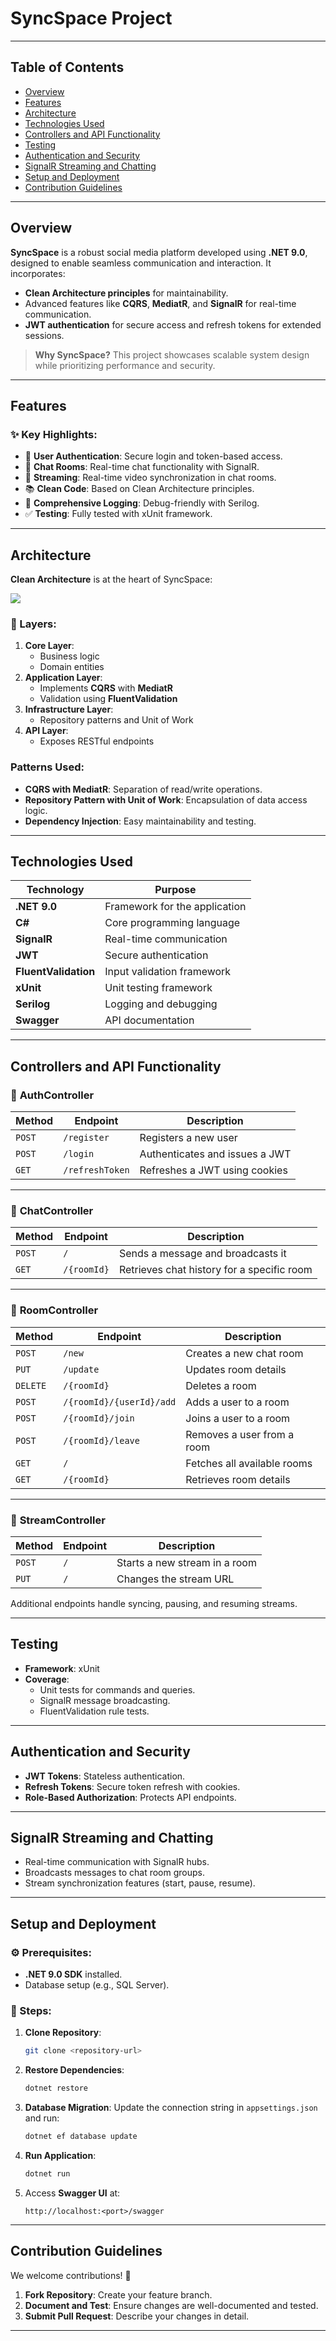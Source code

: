 # SyncSpace Project

---

## **Table of Contents**

- [Overview](#overview)
- [Features](#features)
- [Architecture](#architecture)
- [Technologies Used](#technologies-used)
- [Controllers and API Functionality](#controllers-and-api-functionality)
- [Testing](#testing)
- [Authentication and Security](#authentication-and-security)
- [SignalR Streaming and Chatting](#signalr-streaming-and-chatting)
- [Setup and Deployment](#setup-and-deployment)
- [Contribution Guidelines](#contribution-guidelines)

---

## **Overview**

**SyncSpace** is a robust social media platform developed using **.NET 9.0**, designed to enable seamless communication and interaction. It incorporates:

- **Clean Architecture principles** for maintainability.
- Advanced features like **CQRS**, **MediatR**, and **SignalR** for real-time communication.
- **JWT authentication** for secure access and refresh tokens for extended sessions.

> **Why SyncSpace?**
> This project showcases scalable system design while prioritizing performance and security.

---

## **Features**

### ✨ Key Highlights:

- 🔐 **User Authentication**: Secure login and token-based access.
- 💬 **Chat Rooms**: Real-time chat functionality with SignalR.
- 🎥 **Streaming**: Real-time video synchronization in chat rooms.
- 📚 **Clean Code**: Based on Clean Architecture principles.
- 🔧 **Comprehensive Logging**: Debug-friendly with Serilog.
- ✅ **Testing**: Fully tested with xUnit framework.

---

## **Architecture**

**Clean Architecture** is at the heart of SyncSpace:

![](https://via.placeholder.com/800x400?text=Clean+Architecture+Diagram)

### 🔧 Layers:

1. **Core Layer**:
   - Business logic
   - Domain entities
2. **Application Layer**:
   - Implements **CQRS** with **MediatR**
   - Validation using **FluentValidation**
3. **Infrastructure Layer**:
   - Repository patterns and Unit of Work
4. **API Layer**:
   - Exposes RESTful endpoints

### Patterns Used:

- **CQRS with MediatR**: Separation of read/write operations.
- **Repository Pattern with Unit of Work**: Encapsulation of data access logic.
- **Dependency Injection**: Easy maintainability and testing.

---

## **Technologies Used**

| Technology           | Purpose                       |
| -------------------- | ----------------------------- |
| **.NET 9.0**         | Framework for the application |
| **C#**               | Core programming language     |
| **SignalR**          | Real-time communication       |
| **JWT**              | Secure authentication         |
| **FluentValidation** | Input validation framework    |
| **xUnit**            | Unit testing framework        |
| **Serilog**          | Logging and debugging         |
| **Swagger**          | API documentation             |

---

## **Controllers and API Functionality**

### 🔑 **AuthController**

| Method | Endpoint        | Description                    |
| ------ | --------------- | ------------------------------ |
| `POST` | `/register`     | Registers a new user           |
| `POST` | `/login`        | Authenticates and issues a JWT |
| `GET`  | `/refreshToken` | Refreshes a JWT using cookies  |

---

### 🔧 **ChatController**

| Method | Endpoint    | Description                                |
| ------ | ----------- | ------------------------------------------ |
| `POST` | `/`         | Sends a message and broadcasts it          |
| `GET`  | `/{roomId}` | Retrieves chat history for a specific room |

---

### 🏢 **RoomController**

| Method   | Endpoint                 | Description                 |
| -------- | ------------------------ | --------------------------- |
| `POST`   | `/new`                   | Creates a new chat room     |
| `PUT`    | `/update`                | Updates room details        |
| `DELETE` | `/{roomId}`              | Deletes a room              |
| `POST`   | `/{roomId}/{userId}/add` | Adds a user to a room       |
| `POST`   | `/{roomId}/join`         | Joins a user to a room      |
| `POST`   | `/{roomId}/leave`        | Removes a user from a room  |
| `GET`    | `/`                      | Fetches all available rooms |
| `GET`    | `/{roomId}`              | Retrieves room details      |

---

### 🎥 **StreamController**

| Method | Endpoint | Description                   |
| ------ | -------- | ----------------------------- |
| `POST` | `/`      | Starts a new stream in a room |
| `PUT`  | `/`      | Changes the stream URL        |

Additional endpoints handle syncing, pausing, and resuming streams.

---

## **Testing**

- **Framework**: xUnit
- **Coverage**:
  - Unit tests for commands and queries.
  - SignalR message broadcasting.
  - FluentValidation rule tests.

---

## **Authentication and Security**

- **JWT Tokens**: Stateless authentication.
- **Refresh Tokens**: Secure token refresh with cookies.
- **Role-Based Authorization**: Protects API endpoints.

---

## **SignalR Streaming and Chatting**

- Real-time communication with SignalR hubs.
- Broadcasts messages to chat room groups.
- Stream synchronization features (start, pause, resume).

---

## **Setup and Deployment**

### ⚙ Prerequisites:

- **.NET 9.0 SDK** installed.
- Database setup (e.g., SQL Server).

### 📝 Steps:

1. **Clone Repository**:
   ```bash
   git clone <repository-url>
   ```
2. **Restore Dependencies**:
   ```bash
   dotnet restore
   ```
3. **Database Migration**:
   Update the connection string in `appsettings.json` and run:
   ```bash
   dotnet ef database update
   ```
4. **Run Application**:
   ```bash
   dotnet run
   ```
5. Access **Swagger UI** at:
   ```
   http://localhost:<port>/swagger
   ```

---

## **Contribution Guidelines**

We welcome contributions! 🚀

1. **Fork Repository**: Create your feature branch.
2. **Document and Test**: Ensure changes are well-documented and tested.
3. **Submit Pull Request**: Describe your changes in detail.

---
